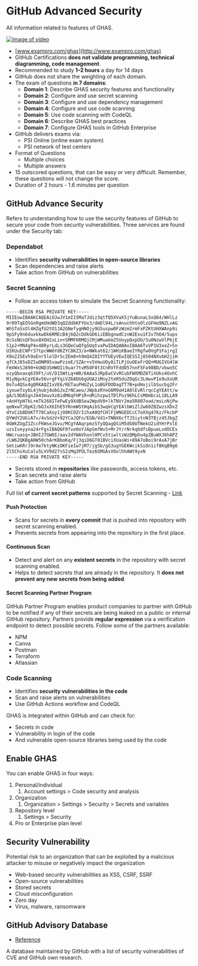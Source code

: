 # GitHub Advanced Security

All information related to features of GHAS.

[![Image of video](https://img.youtube.com/vi/i740xlsqxEM/0.jpg)](https://www.youtube.com/watch?v=i740xlsqxEM)

- [www.exampro.com/ghas](http://www.exampro.com/ghas)
- GitHub Certifications **does not validate programming, technical diagramming, code management**.
- Recommended to study **1–2 hours** a day for 14 days
- GitHub does not share the weighting of each domain.
- The exam of questions **in 7 domains**:
  - **Domain 1**: Describe GHAS security features and functionality
  - **Domain 2**: Configure and use secret scanning
  - **Domain 3**: Configure and use dependency management
  - **Domain 4**: Configure and use code scanning
  - **Domain 5**: Use code scanning with CodeQL
  - **Domain 6**: Describe GHAS best practices
  - **Domain 7**: Configure GHAS tools in GitHub Enterprise
- GitHub delivers exams via:
  - PSI Online (online exam system)
  - PSI network of test centers
- Format of Questions
  - Multiple choices
  - Multiple answers
- 15 outscored questions, that can be easy or very difficult. Remember, these questions will not change the score.
- Duration of 2 hours - 1.6 minutes per question

## GitHub Advance Security

Refers to understanding how to use the security features of GitHub to secure your code from security vulnerabilities. Three services are found under the Security tab:

### Dependabot

- Identifies **security vulnerabilities in open-source libraries**
- Scan dependencies and raise alerts
- Take action from GitHub on vulnerabilities

### Secret Scanning

- Follow an access token to simulate the Secret Scanning functionality:

```bash
-----BEGIN RSA PRIVATE KEY-----
MIIEowIBAAKCAQEAiOJwJV1mI15MaTJdiz3qtfQ5XVaX5jYuBunaLSxQ64/WHlLz
9r09TqEOSGnRgmUHdWD3qQZddbKFYUx3/dmDl94L/xAnuchhtoOlzGFHo9NZLvAG
WhSToSsOl4HZqfU2tO1JA2GNefygHNOjy9G5uspw0FzWzm2rmFxPZKtUHXWAnp9i
9pSFy9n6duxkkwDk6RMEcB4j6Q2cDdkGD6iiEBbgnwdCznW2Exu1F2v7hO4/5ups
0cSsNUsQFbux8XOH2xLin+SMMFKRMQjCMjWMuakm25UoypQxpOU/5u0NzwVlP6jE
S1p2+MN4gP4v48RyrLdLs3GQeCwQfgGUqtvaPwIDAQABAoIBAA6TvVP1U3xeZ+5n
UIKUuECNPr37tpcWW6YdKZYC8KZ3/a+NWkat62/1WHiKBaeIYRgfw0VgP1FajrgI
X9o225Evh9aEnr5lolDrScZEm8+h9mQ4Z8IYYTUEyVEwIQESSIj8S04NXvbH2jiH
qfCkJ85xDZIwONM95vawPzzeE/SZAr+v5VmuUOy8iTLPjUuOEeFrQQ+MUGIVU4lW
FmVWxSJ890+kUND3SHWOIi9uar7tvM5OF8t3CnRVfFddD57nnF5Fa98BD/vbwo5C
ozyQbxaxq639Ft/uV/D15WtLq+W0/6AAa5JRpEwCVvRCubFWXMDZ6TiXUks4OvhC
M1yNgvkCgYEAv56vrgFYqiVZ6ADG6gUUA2iMny2teR5duZOqGc3LHwvPIe9uXxUR
0o7u4QSx4gQRKAQZ1xVE6/RETauPHUZyL1oBGFDODagTT7B+pdHxjilbSucbg2Fr
iyoueTxybL4jhubj4obGJxZrNCaeo/JWpbzRYeG6M9oH1A0lEvRlrqcCgYEAtt/w
gA/L9DASgnJm43muvXz8idM6qFHPiR+dRihzpw1TDlPoz96hLCsM0mbcxL18LLA9
+AnHYpH7kL+mTk268ITeFwEy9XdBSea2WpdV0+lkTNVr2ma5R807oad/msLnNjPw
qeNxwTJ8pK2/bOJxX6IhE5YKnmWStHqAibS3wqkCgYEAlbWiZl2w60ZBZwzsXDxZ
dYxCib8DUKTT70CaXoy1jO0KCOZrIihxA0QfCHlFjWNGEDCcC7oXXg47Kz/FkcbP
QYWdY2UGiA7v/4vSdzV+92YCaJQFn/EGN/Vd1+TNNX6cfTJ5iytnN3TBjz45JbgZ
0GWkZUgZ1ZccFKWseJGvu/MCgYAAqrpmzSfyQQagQSiM5dG0UTNekU2idYHrPxlE
uzsIveyyna24rFgsIBAQ6F0fvo0oYJApSmfWvS+MrJY/rNrkq6dfsBpueLvdOCEs
HWcruasq+JBHIJ7GW0I/aav2dYWAVhonlHPCv5tiwltzWzQMpDu4pZBuWXJ6hAPZ
/LW62QKBgAHW50chArKBboKq/Fj3qiD6GT01BVciXUasWi+89A7oBoi9rAxA7jBr
SmtiwKRrJ9rAe7ktyNKiOKFieIw7jM7/jgSb/gG3ugYGEKWcikSiOn1if8KqB9g6
2l5ChvXuCalu5LVV9d27sS2zMq3POLTez6GMGAsVOolhhAWt9yxN
-----END RSA PRIVATE KEY-----

```

- Secrets stored in **repositories** like passwords, access tokens, etc.
- Scan secrets and raise alerts
- Take action from GitHub

Full list **of current secret patterns** supported by Secret Scanning - [Link](https://docs.github.com/en/code-security/secret-scanning/introduction/supported-secret-scanning-patterns#supported-secrets)

#### Push Protection

- Scans for secrets in **every commit** that is pushed into repository with secret scanning enabled.
- Prevents secrets from appearing into the repository in the first place.

#### Continuous Scan

- Detect and alert on any **existent secrets** in the repository with secret scanning enabled.
- Helps to detect secrets that are already in the repository. It **does not prevent any new secrets from being added**.

#### Secret Scanning Partner Program

GitHub Partner Program enables product companies to partner with GitHub to be notified if any of their secrets are being leaked on a public or internal GitHub repository. Partners provide **regular expression** via a verification endpoint to detect possible secrets. Follow some of the partners available:

- NPM
- Canva
- Postman
- Terraform
- Atlassian

### Code Scanning

- Identifies **security vulnerabilities in the code**
- Scan and raise alerts on vulnerabilities
- Use GitHub Actions workflow and CodeQL

GHAS is integrated within GitHub and can check for:

- Secrets in code
- Vulnerability in login of the code
- And vulnerable open-source libraries being used by the code

## Enable GHAS

You can enable GHAS in four ways:

1. Personal/individual
    1. Account settings > Code security and analysis
2. Organization
    1. Organization > Settings > Security > Secrets and variables
3. Repository level
    1. Settings > Security
4. Pro or Enterprise plan level

## Security Vulnerability

Potential risk to an organization that can be exploited by a malicious attacker to misuse or negatively impact the organization

- Web-based security vulnerabilities as XSS, CSRF, SSRF
- Open-source vulnerabilities
- Stored secrets
- Cloud misconfiguration
- Zero day
- Virus, malware, ransomware

## GitHub Advisory Database

- [Reference](https://github.com/advisories)

A database maintained by GitHub with a list of security vulnerabilities of CVE and GitHub own research.
